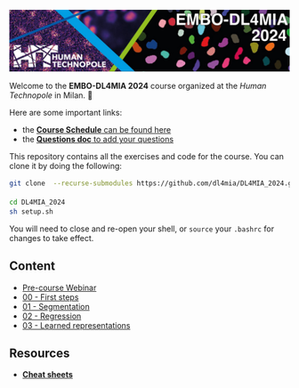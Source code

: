 ![Banner](https://raw.githubusercontent.com/dl4mia/.github/2024/img/DL4MIA_banner_2024.png)

Welcome to the **EMBO-DL4MIA 2024** course organized at the *Human Technopole* in Milan. :tada:

Here are some important links:
- the [**Course Schedule** can be found here](https://docs.google.com/spreadsheets/d/1tsrXfv-KE8Sz-0V9B8_zIrv1Yn_JGgLePfJ4u7Q9_F0/edit#gid=1986559171)
- the [**Questions doc** to add your questions](https://docs.google.com/document/d/1MvMkXoJ56m013QXR-H9WxDcIQ8ipXLszjeS1ZylVkYQ/edit?usp=sharing)

This repository contains all the exercises and code for the course. You can clone it 
by doing the following:

```bash
git clone  --recurse-submodules https://github.com/dl4mia/DL4MIA_2024.git

cd DL4MIA_2024
sh setup.sh
```

You will need to close and re-open your shell, or `source` your `.bashrc` for changes to take effect.

## Content

- [Pre-course Webinar](https://github.com/dl4mia/DL4MIA_Pre-course_Webinar)
- [00 - First steps](https://github.com/dl4mia/00_first_steps)
- [01 - Segmentation](https://github.com/dl4mia/01_segmentation)
- [02 - Regression](https://github.com/dl4mia/02_regression)
- [03 - Learned representations](https://github.com/dl4mia/03_learned_representations)

   
## Resources

- [**Cheat sheets**](cheat_sheets)


